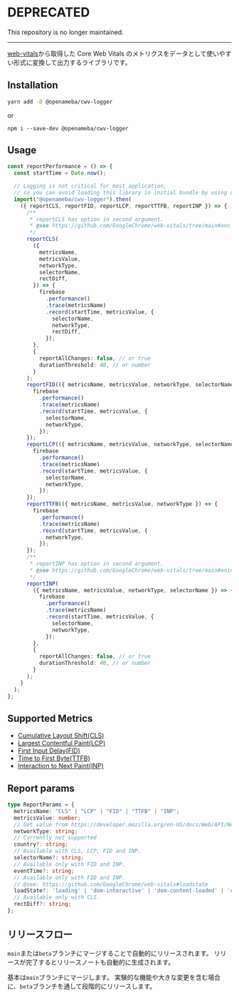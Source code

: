 # DEPRECATED

This repository is no longer maintained.

---

[web-vitals](https://github.com/GoogleChrome/web-vitals/tree/next)から取得した Core Web Vitals のメトリクスをデータとして使いやすい形式に変換して出力するライブラリです。

## Installation

```sh
yarn add -D @openameba/cwv-logger
```

or

```
npm i --save-dev @openameba/cwv-logger
```

## Usage

```ts
const reportPerformance = () => {
  const startTime = Date.now();

  // Logging is not critical for most application,
  // so you can avoid loading this library in initial bundle by using dynamic import.
  import("@openameba/cwv-logger").then(
    ({ reportCLS, reportFID, reportLCP, reportTTFB, reportINP }) => {
      /**
       * reportCLS has option in second argument.
       * @see https://github.com/GoogleChrome/web-vitals/tree/main#oncls
       */
      reportCLS(
        ({
          metricsName,
          metricsValue,
          networkType,
          selectorName,
          rectDiff,
        }) => {
          firebase
            .performance()
            .trace(metricsName)
            .record(startTime, metricsValue, {
              selectorName,
              networkType,
              rectDiff,
            });
        },
        {
          reportAllChanges: false, // or true
          durationThreshold: 40, // or number
        }
      );
      reportFID(({ metricsName, metricsValue, networkType, selectorName }) => {
        firebase
          .performance()
          .trace(metricsName)
          .record(startTime, metricsValue, {
            selectorName,
            networkType,
          });
      });
      reportLCP(({ metricsName, metricsValue, networkType, selectorName }) => {
        firebase
          .performance()
          .trace(metricsName)
          .record(startTime, metricsValue, {
            selectorName,
            networkType,
          });
      });
      reportTTFB(({ metricsName, metricsValue, networkType }) => {
        firebase
          .performance()
          .trace(metricsName)
          .record(startTime, metricsValue, {
            networkType,
          });
      });
      /**
       * reportINP has option in second argument.
       * @see https://github.com/GoogleChrome/web-vitals/tree/main#oninp
       */
      reportINP(
        ({ metricsName, metricsValue, networkType, selectorName }) => {
          firebase
            .performance()
            .trace(metricsName)
            .record(startTime, metricsValue, {
              selectorName,
              networkType,
            });
        },
        {
          reportAllChanges: false, // or true
          durationThreshold: 40, // or number
        }
      );
    }
  );
};
```

## Supported Metrics

- [Cumulative Layout Shift(CLS)](https://web.dev/cls/)
- [Largest Contentful Paint(LCP)](https://web.dev/lcp/)
- [First Input Delay(FID)](https://web.dev/fid/)
- [Time to First Byte(TTFB)](https://web.dev/ttfb/)
- [Interaction to Next Paint(INP)](https://web.dev/inp/)

## Report params

```ts
type ReportParams = {
  metricsName: "CLS" | "LCP" | "FID" | "TTFB" | "INP";
  metricsValue: number;
  // Get value from https://developer.mozilla.org/en-US/docs/Web/API/NetworkInformation/effectiveType.
  networkType: string;
  // Currently not supported
  country?: string;
  // Available with CLS, LCP, FID and INP.
  selectorName?: string;
  // Available only with FID and INP.
  eventTime?: string;
  // Available only with FID and INP.
  // @see: https://github.com/GoogleChrome/web-vitals#loadstate
  loadState?: 'loading' | 'dom-interactive' | 'dom-content-loaded' | 'complete';
  // Available only with CLS.
  rectDiff?: string;
};
```

## リリースフロー

`main`または`beta`ブランチにマージすることで自動的にリリースされます。
リリースが完了するとリリースノートも自動的に生成されます。

基本は`main`ブランチにマージします。
実験的な機能や大きな変更を含む場合に、`beta`ブランチを通して段階的にリリースします。
